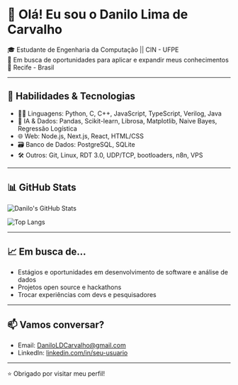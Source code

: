 # 👋 Olá! Eu sou o Danilo Lima de Carvalho

🎓 Estudante de Engenharia da Computação  || CIN - UFPE   
💼 Em busca de oportunidades para aplicar e expandir meus conhecimentos  
📍 Recife - Brasil

---

## 🚀 Habilidades & Tecnologias

- 👨‍💻 Linguagens: Python, C, C++, JavaScript, TypeScript, Verilog, Java
- 🧠 IA & Dados: Pandas, Scikit-learn, Librosa, Matplotlib, Naive Bayes, Regressão Logística
- 🌐 Web: Node.js, Next.js, React, HTML/CSS
- 🗃️ Banco de Dados: PostgreSQL, SQLite
- 🛠️ Outros: Git, Linux, RDT 3.0, UDP/TCP, bootloaders, n8n, VPS

---
## 📊 GitHub Stats

![Danilo's GitHub Stats](https://github-readme-stats.vercel.app/api?username=DaniloLDCarvalho&show_icons=true&theme=github_dark)

![Top Langs](https://github-readme-stats.vercel.app/api/top-langs/?username=DaniloLDCarvalho&layout=compact&theme=github_dark)

---

## 📈 Em busca de...

- Estágios e oportunidades em desenvolvimento de software e análise de dados  
- Projetos open source e hackathons  
- Trocar experiências com devs e pesquisadores

---

## 📫 Vamos conversar?

- Email: DaniloLDCarvalho@gmail.com  
- LinkedIn: [linkedin.com/in/seu-usuario](https://www.linkedin.com/in/daniloldcarvalho/)

---

⭐ Obrigado por visitar meu perfil!
